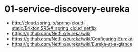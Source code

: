 # 01-service-discovery-eureka
- http://cloud.spring.io/spring-cloud-static/Brixton.SR5/#_spring_cloud_netflix
- https://github.com/Netflix/eureka/wiki
- https://github.com/Netflix/eureka/wiki/Configuring-Eureka
- https://github.com/Netflix/eureka/wiki/Eureka-at-a-glance
